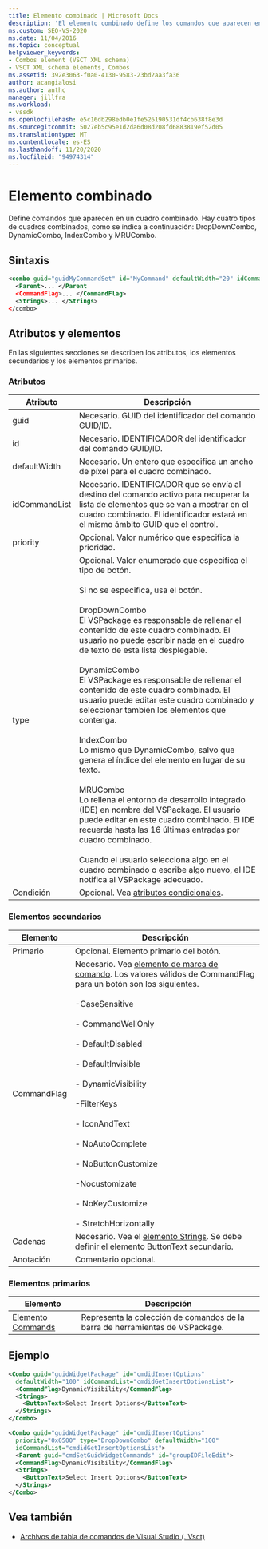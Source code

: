 ```yaml
---
title: Elemento combinado | Microsoft Docs
description: 'El elemento combinado define los comandos que aparecen en un cuadro combinado. Hay cuatro tipos: DropDownCombo, DynamicCombo, IndexCombo y MRUCombo.'
ms.custom: SEO-VS-2020
ms.date: 11/04/2016
ms.topic: conceptual
helpviewer_keywords:
- Combos element (VSCT XML schema)
- VSCT XML schema elements, Combos
ms.assetid: 392e3063-f0a0-4130-9583-23bd2aa3fa36
author: acangialosi
ms.author: anthc
manager: jillfra
ms.workload:
- vssdk
ms.openlocfilehash: e5c16db298edb0e1fe526190531df4cb638f8e3d
ms.sourcegitcommit: 5027eb5c95e1d2da6d08d208fd6883819ef52d05
ms.translationtype: MT
ms.contentlocale: es-ES
ms.lasthandoff: 11/20/2020
ms.locfileid: "94974314"
---
```

# <a name="combo-element"></a>Elemento combinado
Define comandos que aparecen en un cuadro combinado. Hay cuatro tipos de cuadros combinados, como se indica a continuación: DropDownCombo, DynamicCombo, IndexCombo y MRUCombo.

## <a name="syntax"></a>Sintaxis

```xml
<combo guid="guidMyCommandSet" id="MyCommand" defaultWidth="20" idCommandList="MyCommandListID" priority="0x102" type="DropDownCombo">
  <Parent>... </Parent
  <CommandFlag>... </CommandFlag>
  <Strings>... </Strings>
</combo>
```

## <a name="attributes-and-elements"></a>Atributos y elementos
 En las siguientes secciones se describen los atributos, los elementos secundarios y los elementos primarios.

### <a name="attributes"></a>Atributos

|Atributo|Descripción|
|---------------|-----------------|
|guid|Necesario. GUID del identificador del comando GUID/ID.|
|id|Necesario. IDENTIFICADOR del identificador del comando GUID/ID.|
|defaultWidth|Necesario. Un entero que especifica un ancho de píxel para el cuadro combinado.|
|idCommandList|Necesario. IDENTIFICADOR que se envía al destino del comando activo para recuperar la lista de elementos que se van a mostrar en el cuadro combinado. El identificador estará en el mismo ámbito GUID que el control.|
|priority|Opcional. Valor numérico que especifica la prioridad.|
|type|Opcional. Valor enumerado que especifica el tipo de botón.<br /><br /> Si no se especifica, usa el botón.<br /><br /> DropDownCombo<br /> El VSPackage es responsable de rellenar el contenido de este cuadro combinado. El usuario no puede escribir nada en el cuadro de texto de esta lista desplegable.<br /><br /> DynamicCombo<br /> El VSPackage es responsable de rellenar el contenido de este cuadro combinado. El usuario puede editar este cuadro combinado y seleccionar también los elementos que contenga.<br /><br /> IndexCombo<br /> Lo mismo que DynamicCombo, salvo que genera el índice del elemento en lugar de su texto.<br /><br /> MRUCombo<br /> Lo rellena el entorno de desarrollo integrado (IDE) en nombre del VSPackage.  El usuario puede editar en este cuadro combinado. El IDE recuerda hasta las 16 últimas entradas por cuadro combinado.<br /><br /> Cuando el usuario selecciona algo en el cuadro combinado o escribe algo nuevo, el IDE notifica al VSPackage adecuado.|
|Condición|Opcional. Vea [atributos condicionales](../extensibility/vsct-xml-schema-conditional-attributes.md).|

### <a name="child-elements"></a>Elementos secundarios

|Elemento|Descripción|
|-------------|-----------------|
|Primario|Opcional. Elemento primario del botón.|
|CommandFlag|Necesario. Vea [elemento de marca de comando](../extensibility/command-flag-element.md). Los valores válidos de CommandFlag para un botón son los siguientes.<br /><br /> -CaseSensitive<br /><br /> - CommandWellOnly<br /><br /> - DefaultDisabled<br /><br /> - DefaultInvisible<br /><br /> - DynamicVisibility<br /><br /> -FilterKeys<br /><br /> - IconAndText<br /><br /> - NoAutoComplete<br /><br /> - NoButtonCustomize<br /><br /> -Nocustomizate<br /><br /> - NoKeyCustomize<br /><br /> - StretchHorizontally|
|Cadenas|Necesario. Vea el [elemento Strings](../extensibility/strings-element.md). Se debe definir el elemento ButtonText secundario.|
|Anotación|Comentario opcional.|

### <a name="parent-elements"></a>Elementos primarios

|Elemento|Descripción|
|-------------|-----------------|
|[Elemento Commands](../extensibility/commands-element.md)|Representa la colección de comandos de la barra de herramientas de VSPackage.|

## <a name="example"></a>Ejemplo

```xml
<Combo guid="guidWidgetPackage" id="cmdidInsertOptions"
  defaultWidth="100" idCommandList="cmdidGetInsertOptionsList">
  <CommandFlag>DynamicVisibility</CommandFlag>
  <Strings>
    <ButtonText>Select Insert Options</ButtonText>
  </Strings>
</Combo>

<Combo guid="guidWidgetPackage" id="cmdidInsertOptions"
  priority="0x0500" type="DropDownCombo" defaultWidth="100"
  idCommandList="cmdidGetInsertOptionsList">
  <Parent guid="cmdSetGuidWidgetCommands" id="groupIDFileEdit">
  <CommandFlag>DynamicVisibility</CommandFlag>
  <Strings>
    <ButtonText>Select Insert Options</ButtonText>
  </Strings>
</Combo>
```

## <a name="see-also"></a>Vea también
- [Archivos de tabla de comandos de Visual Studio (. Vsct)](../extensibility/internals/visual-studio-command-table-dot-vsct-files.md)
